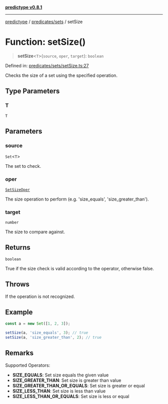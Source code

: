 [**predictype v0.8.1**](../../../README.md)

***

[predictype](../../../modules.md) / [predicates/sets](../README.md) / setSize

# Function: setSize()

> **setSize**\<`T`\>(`source`, `oper`, `target`): `boolean`

Defined in: [predicates/sets/setSize.ts:27](https://github.com/maduhaime/predictype/blob/2310adbaccb6fbc00cdab8e345e79bd5b09e40f5/src/predicates/sets/setSize.ts#L27)

Checks the size of a set using the specified operation.

## Type Parameters

### T

`T`

## Parameters

### source

`Set`\<`T`\>

The set to check.

### oper

[`SetSizeOper`](../../../sets/enums/type-aliases/SetSizeOper.md)

The size operation to perform (e.g. 'size_equals', 'size_greater_than').

### target

`number`

The size to compare against.

## Returns

`boolean`

True if the size check is valid according to the operator, otherwise false.

## Throws

If the operation is not recognized.

## Example

```ts
const a = new Set([1, 2, 3]);

setSize(a, 'size_equals', 3); // true
setSize(a, 'size_greater_than', 2); // true
```

## Remarks

Supported Operators:
- **SIZE_EQUALS**: Set size equals the given value
- **SIZE_GREATER_THAN**: Set size is greater than value
- **SIZE_GREATER_THAN_OR_EQUALS**: Set size is greater or equal
- **SIZE_LESS_THAN**: Set size is less than value
- **SIZE_LESS_THAN_OR_EQUALS**: Set size is less or equal
